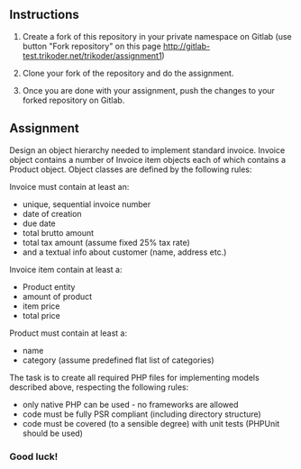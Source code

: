 ## Instructions

1. Create a fork of this repository in your private namespace on Gitlab (use button "Fork repository" on this page http://gitlab-test.trikoder.net/trikoder/assignment1)

2. Clone your fork of the repository and do the assignment.

3. Once you are done with your assignment, push the changes to your forked repository on Gitlab.

## Assignment

Design an object hierarchy needed to implement standard invoice. Invoice object contains a number of Invoice item objects each of which contains a Product object. Object classes are defined by the following rules:

Invoice must contain at least an:

* unique, sequential invoice number
* date of creation
* due date
* total brutto amount
* total tax amount (assume fixed 25% tax rate) 
* and a textual info about customer (name, address etc.)

Invoice item contain at least a:

* Product entity
* amount of product
* item price
* total price

Product must contain at least a:

* name
* category (assume predefined flat list of categories)

The task is to create all required PHP files for implementing models described above, respecting the following rules:

* only native PHP can be used - no frameworks are allowed
* code must be fully PSR compliant (including directory structure)
* code must be covered (to a sensible degree) with unit tests (PHPUnit should be used)

### Good luck!